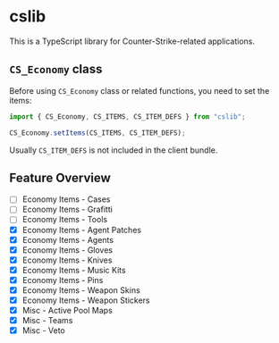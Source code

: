 # cslib

This is a TypeScript library for Counter-Strike-related applications.

## `CS_Economy` class

Before using `CS_Economy` class or related functions, you need to set the items:

```typescript
import { CS_Economy, CS_ITEMS, CS_ITEM_DEFS } from "cslib";

CS_Economy.setItems(CS_ITEMS, CS_ITEM_DEFS);
```

Usually `CS_ITEM_DEFS` is not included in the client bundle.

## Feature Overview

-   [ ] Economy Items - Cases
-   [ ] Economy Items - Grafitti
-   [ ] Economy Items - Tools
-   [x] Economy Items - Agent Patches
-   [x] Economy Items - Agents
-   [x] Economy Items - Gloves
-   [x] Economy Items - Knives
-   [x] Economy Items - Music Kits
-   [x] Economy Items - Pins
-   [x] Economy Items - Weapon Skins
-   [x] Economy Items - Weapon Stickers
-   [x] Misc - Active Pool Maps
-   [x] Misc - Teams
-   [x] Misc - Veto
